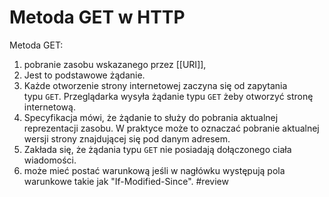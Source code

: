 # Metoda GET w HTTP
Metoda GET: 
1. pobranie zasobu wskazanego przez [[URI]], 
2. Jest to podstawowe żądanie. 
3. Każde otworzenie strony internetowej zaczyna się od zapytania typu `GET`. Przeglądarka wysyła żądanie typu `GET` żeby otworzyć stronę internetową. 
4. Specyfikacja mówi, że żądanie to służy do pobrania aktualnej reprezentacji zasobu. W praktyce może to oznaczać pobranie aktualnej wersji strony znajdującej się pod danym adresem. 
5. Zakłada się, że żądania typu `GET` nie posiadają dołączonego ciała wiadomości.
6. może mieć postać warunkową jeśli w nagłówku występują pola warunkowe takie jak "If-Modified-Since".  #review